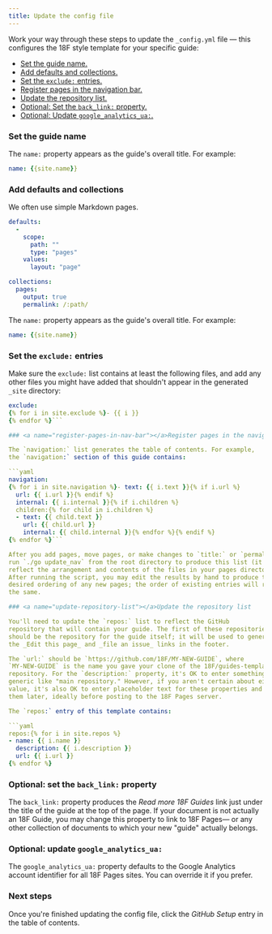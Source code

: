 ```yaml
---
title: Update the config file
---
```

Work your way through these steps to update 
the `_config.yml` file — this configures the 18F style template for your specific guide:

- [Set the guide name.](#set-name)
- [Add defaults and collections.](#add-defaults-and-collections)
- [Set the `exclude:` entries.](#set-exclude-entries)
- [Register pages in the navigation bar.](#register-pages-in-nav-bar)
- [Update the repository list.](#update-repository-list)
- [Optional: Set the `back_link:` property.](#set-back-link)
- [Optional: Update `google_analytics_ua:`.](#set-google-analytics)

### <a name="set-name"></a>Set the guide name

The `name:` property appears as the guide's overall title. For example:

```yaml
name: {{site.name}}
```

### <a name="add-collections"></a>Add defaults and collections

We often use simple Markdown pages.

```yaml
defaults:
  -
    scope:
      path: ""
      type: "pages"
    values:
      layout: "page"

collections:
  pages:
    output: true
    permalink: /:path/
```

The `name:` property appears as the guide's overall title. For example:

```yaml
name: {{site.name}}
```

### <a name="set-exclude-entries"></a>Set the `exclude:` entries

Make sure the `exclude:` list contains at least the following files, and add
any other files you might have added that shouldn't appear in the
generated `_site` directory:

```yaml
exclude:
{% for i in site.exclude %}- {{ i }}
{% endfor %}```

### <a name="register-pages-in-nav-bar"></a>Register pages in the navigation bar

The `navigation:` list generates the table of contents. For example,
the `navigation:` section of this guide contains:

```yaml
navigation:
{% for i in site.navigation %}- text: {{ i.text }}{% if i.url %}
  url: {{ i.url }}{% endif %}
  internal: {{ i.internal }}{% if i.children %}
  children:{% for child in i.children %}
  - text: {{ child.text }}
    url: {{ child.url }}
    internal: {{ child.internal }}{% endfor %}{% endif %}
{% endfor %}```

After you add pages, move pages, or make changes to `title:` or `permalink:`,
run `./go update_nav` from the root directory to produce this list (it will
reflect the arrangement and contents of the files in your pages directory).
After running the script, you may edit the results by hand to produce the
desired ordering of any new pages; the order of existing entries will remain
the same.

### <a name="update-repository-list"></a>Update the repository list

You'll need to update the `repos:` list to reflect the GitHub
repository that will contain your guide. The first of these repositories
should be the repository for the guide itself; it will be used to generate
the _Edit this page_ and _file an issue_ links in the footer.

The `url:` should be `https://github.com/18F/MY-NEW-GUIDE`, where
`MY-NEW-GUIDE` is the name you gave your clone of the 18F/guides-template
repository. For the `description:` property, it's OK to enter something
generic like "main repository." However, if you aren't certain about either
value, it's also OK to enter placeholder text for these properties and change
them later, ideally before posting to the 18F Pages server. 

The `repos:` entry of this template contains:

```yaml
repos:{% for i in site.repos %}
- name: {{ i.name }}
  description: {{ i.description }}
  url: {{ i.url }}
{% endfor %}
```

### <a name="set-back-link"></a>Optional: set the `back_link:` property

The `back_link:` property produces the _Read more 18F Guides_ link just under
the title of the guide at the top of the page. If your document is not
actually an 18F Guide, you may change this property to link to 18F Pages— or
any other collection of documents to which your new "guide" actually belongs.

### <a name="set-google-analytics"></a>Optional: update `google_analytics_ua:`

The `google_analytics_ua:` property defaults to the Google Analytics account
identifier for all 18F Pages sites. You can override it if you prefer.

### Next steps

Once you're finished updating the config file, click the _GitHub Setup_
entry in the table of contents.
